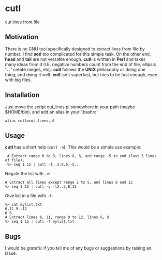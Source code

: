 # cutl
cut lines from file

## Motivation
There is no GNU tool specifically designed to extract lines from file by number. I find **sed** too complicated for this simple task. On the other end, **head** and **tail** are not versatile enough. **cutl** is written in **Perl** and takes many ideas from it (I.E. negative numbers count from the end of file, ellipsis '`..`' create ranges, etc). **cutl** follows the **UNIX** philosophy or doing one thing, and doing it well. **cutl** isn't superfast, but tries to be fast enough, even with big files.

## Installation
Just move the script cut_lines.pl somewhere in your path (maybe $HOME/bin), and add an alias in your '.bashrc'
```
alias cutl=cut_lines.pl
```

## Usage
**cutl** has a short help (`cutl -h`). This would be a simple use example:
```
 # Extract range 0 to 3, lines 8, 6, and range -5 to end (last 5 lines of file).
 %> seq 1 15 | cutl -l..3,8,6,-5..    
```
Negate the list with `-v`:
```
# Extract all lines except range 2 to 5, and lines 8 and 11
%> seq 1 15 | cutl -v -l2..5,8,11      
```
Give list in a file with `-f`:
```
%> cat mylist.txt
6,11 9..12
6 8
# Extract lines 6, 11, range 9 to 12, lines 6, 8
%> seq 1 15 | cutl -f mylist.txt      
```
## Bugs
I would be grateful if you tell me of any bugs or suggestions by raising an Issue.
